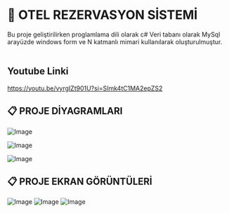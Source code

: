 # 🏨 OTEL REZERVASYON SİSTEMİ
Bu proje geliştirilirken proglamlama dili olarak c# Veri tabanı olarak MySql arayüzde windows form ve N katmanlı mimari kullanılarak oluşturulmuştur.
<br><br/>
## Youtube Linki
https://youtu.be/vyrgIZt901U?si=SImk4tC1MA2epZS2
## 📋 PROJE DİYAGRAMLARI
![Image](https://github.com/user-attachments/assets/e2bb2c33-e53d-4fde-94ee-e4478f2467fd)

![Image](https://github.com/user-attachments/assets/145be46a-654c-474c-b727-6658552fdc3e)

![Image](https://github.com/user-attachments/assets/b395a56c-944e-4ee6-8d68-547dca5d2b39)
## 📋 PROJE EKRAN GÖRÜNTÜLERİ
![Image](https://github.com/user-attachments/assets/56c0555d-4e94-4955-a6b1-dda85859961d)
![Image](https://github.com/user-attachments/assets/c8919dbb-8e58-4f09-99ab-24ccd54e9071)
![Image](https://github.com/user-attachments/assets/ae616f37-3770-42fc-9d28-e46c503d20f9)

